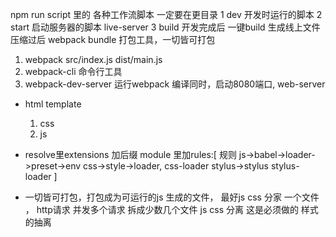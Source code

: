 npm run script 里的 各种工作流脚本 一定要在更目录
  1 dev 开发时运行的脚本
  2 start 启动服务器的脚本
    live-server
  3 build 开发完成后 一键build 生成线上文件
  压缩过后
webpack bundle 打包工具，一切皆可打包
1. webpack src/index.js dist/main.js 
2. webpack-cli 命令行工具
3. webpack-dev-server 运行webpack 编译同时，启动8080端口, web-server 

- html template
  1. css 
  2. js 
- resolve里extensions 加后缀 
  module 里加rules:[
    规则
    js->babel->loader->preset->env
    css->style->loader,
    css-loader
    stylus->stylus
    stylus-loader
  ]

- 一切皆可打包，打包成为可运行的js
  生成的文件， 最好js css 分家
  一个文件 ， http请求
  并发多个请求 拆成少数几个文件 
  js css 分离 这是必须做的
  样式的抽离